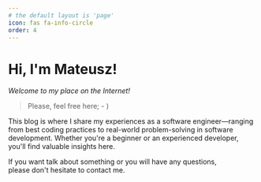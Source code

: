 ```yaml
---
# the default layout is 'page'
icon: fas fa-info-circle
order: 4
---
```


<h1>Hi, I'm <strong>Mateusz</strong>!</h1>  

_Welcome to my place on the Internet!_  

> Please, feel free here; - )  

This blog is where I share my experiences as a software engineer—ranging from best coding practices to real-world problem-solving in software development. Whether you're a beginner or an experienced developer, you'll find valuable insights here.  

If you want talk about something or you will have any questions,  
please don't hesitate to contact me.
